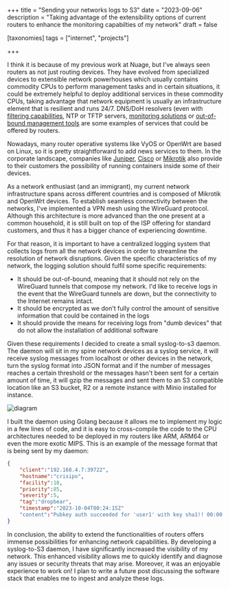 +++
title = "Sending your networks logs to S3"
date = "2023-09-06"
description = "Taking advantage of the extensibility options of current routers to enhance the monitoring capabilties of my network"
draft = false

[taxonomies]
tags = ["internet", "projects"]

+++

I think it is because of my previous work at Nuage, but I've always seen routers as not just routing devices. They have evolved from specialized devices to extensible network powerhouses which usually contains commodity CPUs to perform management tasks and in certain situations, it could be extremely helpful to deploy additional services in these commodity CPUs, taking advantage that network equipment is usually an infrastructure element that is resilient and runs 24/7. DNS/DoH resolvers (even with [filtering capabilities](https://pi-hole.net/), NTP or TFTP servers, [monitoring solutions](https://blog.maesoser.me/posts/openwrt-minimal-node-exporter/) or [out-of-bound management tools](https://blog.maesoser.me/posts/cloudflared-openwrt/) are some examples of services that could be offered by routers.

Nowadays, many router operative systems like VyOS or OpenWrt are based on Linux, so it is pretty straightforward to add news services to them. In the corporate landscape, companies like [Juniper](https://www.juniper.net/documentation/us/en/software/junos/overview-evo/topics/task/third-party-applications-deploying.html), [Cisco](https://www.cisco.com/c/en/us/products/collateral/switches/catalyst-9300-series-switches/white-paper-c11-742415.html) or [Mikrotik](https://help.mikrotik.com/docs/display/ROS/Container) also provide to their customers the possibility of running containers inside some of their devices.

As a network enthusiast (and an immigrant), my current network infrastructure spans across different countries and is composed of Mikrotik and OpenWrt devices. To establish seamless connectivity between the networks, I've implemented a VPN mesh using the WireGuard protocol. Although this architecture is more advanced than the one present at a common household, it is still built on top of the ISP offering for standard customers, and thus it has a bigger chance of experiencing downtime.

For that reason, it is important to have a centralized logging system that collects logs from all the network devices in order to streamline the resolution of network disruptions. Given the specific characteristics of my network, the logging solution should fulfil some specific requirements:

- It should be out-of-bound, meaning that it should not rely on the WireGuard tunnels that compose my network. I'd like to receive logs in the event that the WireGuard tunnels are down, but the connectivity to the Internet remains intact.
- It should be encrypted as we don't fully control the amount of sensitive information that could be contained in the logs
- It should provide the means for receiving logs from "dumb devices" that do not allow the installation of additional software

Given these requirements I decided to create a small syslog-to-s3 daemon. The daemon will sit in my spine network devices as a syslog service, it will receive syslog messages from localhost or other devices in the network, turn the syslog format into JSON format and if the number of messages reaches a certain threshold or the messages hasn't been sent for a certain amount of time, it will gzip the messages and sent them to an S3 compatible location like an S3 bucket, R2 or a remote instance with Minio installed for instance.

![diagram](/images/home-router-2/diagram.png)

I built the daemon using Golang because it allows me to implement my logic in a few lines of code, and it is easy to cross-compile the code to the CPU architectures needed to be deployed in my routers like ARM, ARM64 or even the more exotic MIPS. This is an example of the message format that is being sent by my daemon:

```json
{
    "client":"192.168.4.7:39722",
    "hostname":"crisipo",
    "facility":10,
    "priority":85,
    "severity":5,
    "tag":"dropbear",
    "timestamp":"2023-10-04T00:24:15Z"
    "content":"Pubkey auth succeeded for 'user1' with key sha1!! 00:00:00:00:00:00:00:00:00:00:00:00:00:00:00:00:00:00:00:00 from 192.168.4.226:60334",
}
```

In conclusion, the ability to extend the functionalities of routers offers immense possibilities for enhancing network capabilities. By developing a syslog-to-S3 daemon, I have significantly increased the visibility of my network. This enhanced visibility allows me to quickly identify and diagnose any issues or security threats that may arise. Moreover, it was an enjoyable experience to work on! I plan to write a future post discussing the software stack that enables me to ingest and analyze these logs.